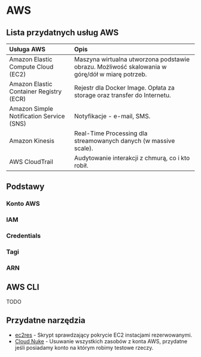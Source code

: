 # AWS

## Lista przydatnych usług AWS

| Usługa AWS   | Opis |
| :----------- | :----------------------------------- |
| Amazon Elastic Compute Cloud (EC2) | Maszyna wirtualna utworzona podstawie obrazu. Możliwość skalowania w górę/dół w miarę potrzeb. |
| Amazon Elastic Container Registry (ECR) | Rejestr dla Docker Image. Opłata za storage oraz transfer do Internetu. |
| Amazon Simple Notification Service (SNS) | Notyfikacje - e-mail, SMS. |
| Amazon Kinesis | Real-Time Processing dla streamowanych danych (w massive scale). |
| AWS CloudTrail | Audytowanie interakcji z chmurą, co i kto robił. |

## Podstawy

### Konto AWS

### IAM

### Credentials

### Tagi

### ARN

## AWS CLI

TODO

## Przydatne narzędzia

- [ec2res](https://github.com/spinpunch/ec2res) - Skrypt sprawdzający pokrycie EC2 instacjami rezerwowanymi.
- [Cloud Nuke](https://github.com/gruntwork-io/cloud-nuke) - Usuwanie wszystkich zasobów z konta AWS, przydatne jeśli posiadamy konto na którym robimy testowe rzeczy.